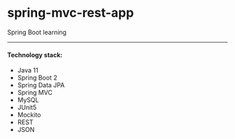 # spring-mvc-rest-app
Spring Boot learning

---

#### Technology stack:
- Java 11
- Spring Boot 2
- Spring Data JPA
- Spring MVC
- MySQL
- JUnit5
- Mockito
- REST
- JSON
